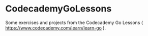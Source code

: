 # CodecademyGoLessons
Some exercises and projects from the Codecademy Go Lessons ( https://www.codecademy.com/learn/learn-go ).
